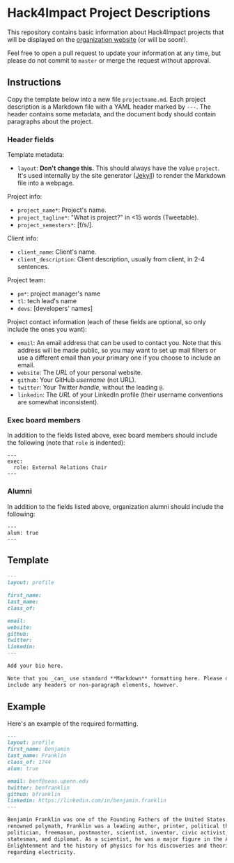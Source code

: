 # Hack4Impact Project Descriptions

This repository contains basic information about Hack4Impact projects that will
be displayed on the [organization website](http://hack4impact.org/projects)
(or will be soon!).

Feel free to open a pull request to update your information at any time, but
please do not commit to `master` or merge the request without approval.


## Instructions

Copy the template below into a new file `projectname.md`. Each project description
is a Markdown file with a YAML header marked by `---`. The header contains some
metadata, and the document body should contain paragraphs about the project.

### Header fields

Template metadata:
- `layout`: **Don't change this.** This should always have the value `project`.
  It's used internally by the site generator ([Jekyll](https://jekyllrb.com/))
  to render the Markdown file into a webpage.

Project info:
- `project_name*`: Project's name.
- `project_tagline*`: "What is project?" in <15 words (Tweetable).
- `project_semesters*`: [f/s/<yy/>].

Client info:
- `client_name`: Client's name.
- `client_description`: Client description, usually from client, in 2-4 sentences. 

Project team:
- `pm*`: project manager's name
- `tl`: tech lead's name
- `devs`: [developers' names]

Project contact information (each of these fields are optional, so only include the ones
you want):
- `email`: An email address that can be used to contact you. Note that this
  address will be made public, so you may want to set up mail filters or use a
  different email than your primary one if you choose to include an email.
- `website`: The _URL_ of your personal website.
- `github`: Your GitHub _username_ (not URL).
- `twitter`: Your Twitter _handle_, without the leading `@`.
- `linkedin`: The _URL_ of your LinkedIn profile (their username conventions are
  somewhat inconsistent).

### Exec board members

In addition to the fields listed above, exec board members should include the
following (note that `role` is indented):

```
---
exec:
  role: External Relations Chair
---
```

### Alumni

In addition to the fields listed above, organization alumni should include the
following:

```
---
alum: true
---
```


## Template

```markdown
---
layout: profile

first_name:
last_name:
class_of:

email:
website:
github:
twitter:
linkedin:
---

Add your bio here.

Note that you _can_ use standard **Markdown** formatting here. Please don't
include any headers or non-paragraph elements, however.
```

## Example

Here's an example of the required formatting.

```markdown
---
layout: profile
first_name: Benjamin
last_name: Franklin
class_of: 1744
alum: true

email: benf@seas.upenn.edu
twitter: benfranklin
github: bfranklin
linkedin: https://linkedin.com/in/benjamin.franklin
---

Benjamin Franklin was one of the Founding Fathers of the United States. A
renowned polymath, Franklin was a leading author, printer, political theorist,
politician, freemason, postmaster, scientist, inventor, civic activist,
statesman, and diplomat. As a scientist, he was a major figure in the American
Enlightenment and the history of physics for his discoveries and theories
regarding electricity.
```
